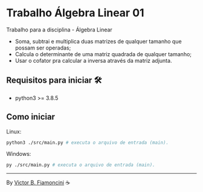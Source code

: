 # Trabalho Álgebra Linear 01

Trabalho para a disciplina - Álgebra Linear

- Soma, subtrai e multiplica duas matrizes de qualquer tamanho que possam ser operadas;
- Calcula o determinante de uma matriz quadrada de qualquer tamanho;
- Usar o cofator pra calcular a inversa através da matriz adjunta.

## Requisitos para iniciar 🛠

- python3 >= 3.8.5

## Como iniciar

Linux:

```bash
python3 ./src/main.py # executa o arquivo de entrada (main).
```

Windows:

```bash
py ./src/main.py # executa o arquivo de entrada (main).
```

----------
By [Victor B. Fiamoncini](https://github.com/Victor-Fiamoncini) ☕️
